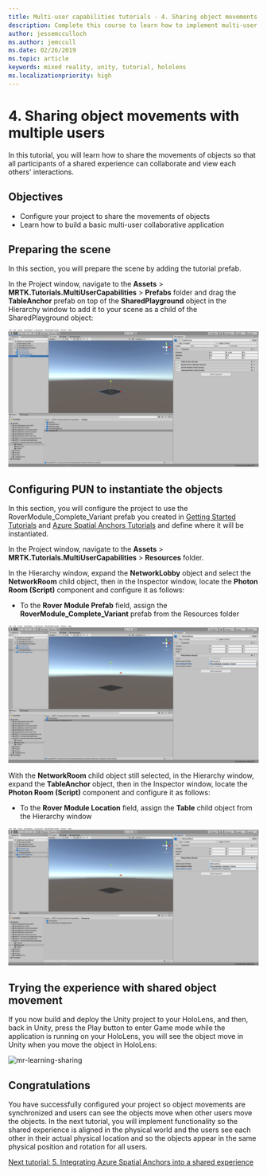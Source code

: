 ```yaml
---
title: Multi-user capabilities tutorials - 4. Sharing object movements with multiple users
description: Complete this course to learn how to implement multi-user shared experiences within a HoloLens 2 application.
author: jessemcculloch
ms.author: jemccull
ms.date: 02/26/2019
ms.topic: article
keywords: mixed reality, unity, tutorial, hololens
ms.localizationpriority: high
---
```


# 4. Sharing object movements with multiple users

In this tutorial, you will learn how to share the movements of objects so that all participants of a shared experience can collaborate and view each others' interactions.

## Objectives

* Configure your project to share the movements of objects
* Learn how to build a basic multi-user collaborative application

## Preparing the scene

In this section, you will prepare the scene by adding the tutorial prefab.

In the Project window, navigate to the **Assets** > **MRTK.Tutorials.MultiUserCapabilities** > **Prefabs** folder and drag the **TableAnchor** prefab on top of the **SharedPlayground** object in the Hierarchy window to add it to your scene as a child of the SharedPlayground object:

![mr-learning-sharing](images/mr-learning-sharing/sharing-04-section1-step1-1.png)

## Configuring PUN to instantiate the objects

In this section, you will configure the project to use the RoverModule_Complete_Variant prefab you created in [Getting Started Tutorials](mr-learning-base-01.md) and [Azure Spatial Anchors Tutorials](mr-learning-asa-01.md) and define where it will be instantiated.

In the Project window, navigate to the **Assets** > **MRTK.Tutorials.MultiUserCapabilities** > **Resources** folder.

In the Hierarchy window, expand the **NetworkLobby** object and select the **NetworkRoom** child object, then in the Inspector window, locate the **Photon Room (Script)** component and configure it as follows:

* To the **Rover Module Prefab** field, assign the **RoverModule_Complete_Variant** prefab from the Resources folder

![mr-learning-sharing](images/mr-learning-sharing/sharing-04-section2-step1-1.png)

With the **NetworkRoom** child object still selected, in the Hierarchy window, expand the **TableAnchor** object, then in the Inspector window, locate the **Photon Room (Script)** component and configure it as follows:

* To the **Rover Module Location** field, assign the **Table** child object from the Hierarchy window

![mr-learning-sharing](images/mr-learning-sharing/sharing-04-section2-step1-2.png)

## Trying the experience with shared object movement

If you now build and deploy the Unity project to your HoloLens, and then, back in Unity, press the Play button to enter Game mode while the application is running on your HoloLens, you will see the object move in Unity when you move the object in HoloLens:

<!-- TODO: Update animated gif when prefab is finalized -->
![mr-learning-sharing](images/mr-learning-sharing/sharing-04-section3-step1-1.gif)

## Congratulations

You have successfully configured your project so object movements are synchronized and users can see the objects move when other users move the objects. In the next tutorial, you will implement functionality so the shared experience is aligned in the physical world and the users see each other in their actual physical location and so the objects appear in the same physical position and rotation for all users.

[Next tutorial: 5. Integrating Azure Spatial Anchors into a shared experience](mr-learning-sharing-05.md)
